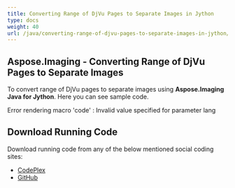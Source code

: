```yaml
---
title: Converting Range of DjVu Pages to Separate Images in Jython
type: docs
weight: 40
url: /java/converting-range-of-djvu-pages-to-separate-images-in-jython/
---
```


## **Aspose.Imaging - Converting Range of DjVu Pages to Separate Images**
To convert range of DjVu pages to separate images using **Aspose.Imaging Java for Jython**. Here you can see sample code.

Error rendering macro 'code' : Invalid value specified for parameter lang
## **Download Running Code**
Download running code from any of the below mentioned social coding sites:

- [CodePlex](https://asposewordsjavajython.codeplex.com/releases/view/619260)
- [GitHub](https://github.com/aspose-words/Aspose.Words-for-Java/releases/tag/Aspose.Words_Java_for_Jython-v1.0.0)
